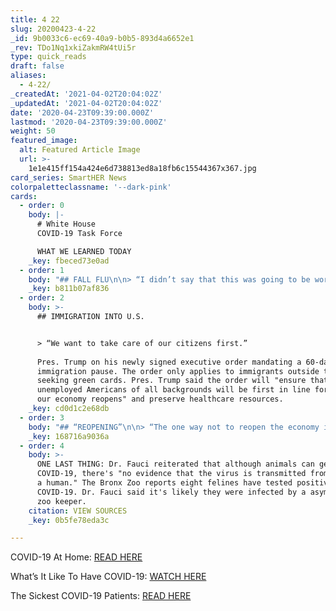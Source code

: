 ```yaml
---
title: 4 22
slug: 20200423-4-22
_id: 9b0033c6-ec69-40a9-b0b5-893d4a6652e1
_rev: TDo1Nq1xkiZakmRW4tUi5r
type: quick_reads
draft: false
aliases:
  - 4-22/
_createdAt: '2021-04-02T20:04:02Z'
_updatedAt: '2021-04-02T20:04:02Z'
date: '2020-04-23T09:39:00.000Z'
lastmod: '2020-04-23T09:39:00.000Z'
weight: 50
featured_image:
  alt: Featured Article Image
  url: >-
    1e1e415ff154a424e6d738813ed8a18fb6c15544367x367.jpg
card_series: SmartHER News
colorpaletteclassname: '--dark-pink'
cards:
  - order: 0
    body: |-
      # White House  
      COVID-19 Task Force

      WHAT WE LEARNED TODAY
    _key: fbeced73e0ad
  - order: 1
    body: "## FALL FLU\n\n> “I didn’t say that this was going to be worse; I said it’s going to be more difficult and potentially complicated.”  \n  \nCDC Dir. Robert Redfield clarifying his concerns about the U.S. dealing with both flu & COVID-19 in the fall.\_He reiterated the need for Americans to get the flu vaccine. Dr. Fauci added that he's convinced we'll have COVID-19 in the fall, but that we'll be better prepared to contain it."
    _key: b811b07af836
  - order: 2
    body: >-
      ## IMMIGRATION INTO U.S.


      > “We want to take care of our citizens first.”  
        
      Pres. Trump on his newly signed executive order mandating a 60-day
      immigration pause. The order only applies to immigrants outside the U.S.
      seeking green cards. Pres. Trump said the order will "ensure that
      unemployed Americans of all backgrounds will be first in line for jobs as
      our economy reopens" and preserve healthcare resources.
    _key: cd0d1c2e68db
  - order: 3
    body: "## “REOPENING”\n\n> “The one way not to reopen the economy is to have rebound that we can’t take care of.”  \n  \nDr. Fauci pleading with America's leaders (and the American public) to carefully consider their reopening plans, and advising them to proceed in a careful and measured way. He emphasized the speed will be different for each community, and if we don't use caution step-by-step, there's\_a greater likelihood of \"a rebound we can't take care of.\""
    _key: 168716a9036a
  - order: 4
    body: >-
      ONE LAST THING: Dr. Fauci reiterated that although animals can get
      COVID-19, there's "no evidence that the virus is transmitted from a pet to
      a human." The Bronx Zoo reports eight felines have tested positive for
      COVID-19. Dr. Fauci said it's likely they were infected by a asymptomatic
      zoo keeper.
    citation: VIEW SOURCES
    _key: 0b5fe78eda3c

---
```

COVID-19 At Home: [READ HERE](https://smarthernews.com/covid-at-home/)

What’s It Like To Have COVID-19: [WATCH HERE](https://smarthernews.com/article/what-is-it-like-to-have-covid-19/)

The Sickest COVID-19 Patients: [READ HERE](https://smarthernews.com/3-things-to-know-about-the-sickest-covid-19-patients/)